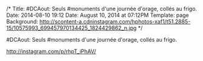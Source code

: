 /*
Title: #DCAout: Seuls #monuments d'une journée d'orage, collés au frigo.
Date: 2014-08-10 19:12
Date: August 10, 2014 at 07:12PM
Template: page
Background: http://scontent-a.cdninstagram.com/hphotos-xaf1/t51.2885-15/10575993_699457970134425_1824429862_n.jpg
*/

#DCAout: Seuls #monuments d'une journée d'orage, collés au frigo.

http://instagram.com/p/rhpT_iPhAV/

